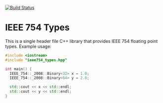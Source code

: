 [![Build Status](https://travis-ci.org/kkimdev/ieee754-types.svg?branch=master)](https://travis-ci.org/kkimdev/ieee754-types)

# IEEE 754 Types
This is a single header file C++ library that provides IEEE 754 floating point types.
Example usage:

```c++
#include <iostream>
#include "ieee754_types.hpp"

int main() {
  IEEE_754::_2008::Binary<32> x = 1.0;
  IEEE_754::_2008::Binary<64> y = 2.0;

  std::cout << x << std::endl;
  std::cout << y << std::endl;
}
```
